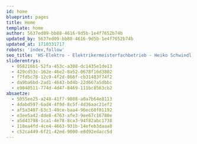 ```yaml
---
id: home
blueprint: pages
title: Home
template: home
author: 5637ed09-bb88-4616-9d5b-1e4f7652b74b
updated_by: 5637ed09-bb88-4616-9d5b-1e4f7652b74b
updated_at: 1710331717
robots: 'index,follow'
seo_title: 'HS-Elektro - Elektrikermeisterfachbetrieb - Heiko Schwindl'
sliderentrys:
  - 058216b1-52fa-453c-a308-dc1435e1de13
  - 429cd53c-162e-46e2-8a52-0678f16d3802
  - f7fd5c78-12c9-4f2d-866f-cb31483f74f2
  - da9ba6bd-2ad1-4643-bd4b-22d667a5dbbc
  - e9040511-774d-4d47-8469-111bc8563cb2
absaetze:
  - 5055ee25-a248-41f7-9808-a0a7b64e8113
  - 4dabd597-6ad4-4f9d-8c5f-4d36aac21ef2
  - af5a3407-63c3-49ce-baa4-96ec60f01192
  - e3ee5a42-dde8-4763-afe3-9ee67c16780e
  - a5d43798-1ca1-4e78-8ca3-94f82abc1738
  - 118ea4fd-4ce4-4663-931b-14efeb3daaa8
  - c52ca449-6f21-42ed-9000-e8d92edacc5d
---
```

